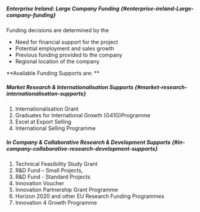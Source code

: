 ##### Enterprise Ireland: Large Company Funding {#enterprise-ireland-Large-company-funding}

Funding decisions are determined by the

* Need for financial support for the project 
* Potential employment and sales growth 
* Previous funding provided to the company 
* Regional location of the company 

**Available Funding Supports are: **

##### Market Research & Internationalisation Supports {#market-research-internationalisation-supports}

1. Internationalisation Grant 
2. Graduates for International Growth (G41G)Programme
3. Excel at Export Selling 
4. International Selling Programme


##### In Company & Collaborative Research & Development Supports {#in-company-collaborative-research-development-supports}

1. Technical Feasibility Study Grant 
2. R&D Fund – Small Projects, 
3. R&D Fund - Standard Projects 
4. Innovation Voucher 
5. Innovation Partnership Grant Programme 
6. Horizon 2020 and other EU Research Funding Programmes 
7. Innovation 4 Growth Programme 

